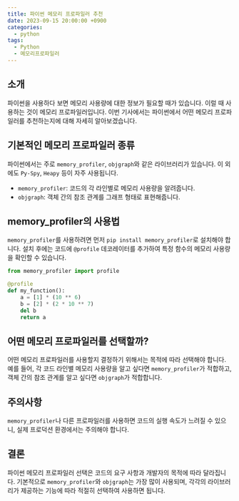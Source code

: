 ```yaml
---
title: 파이썬 메모리 프로파일러 추천
date: 2023-09-15 20:00:00 +0900
categories:
  - python
tags:
  - Python
  - 메모리프로파일러
---
```

## 소개
파이썬을 사용하다 보면 메모리 사용량에 대한 정보가 필요할 때가 있습니다. 이럴 때 사용하는 것이 메모리 프로파일러입니다. 이번 기사에서는 파이썬에서 어떤 메모리 프로파일러를 추천하는지에 대해 자세히 알아보겠습니다. 

## 기본적인 메모리 프로파일러 종류
파이썬에서는 주로 `memory_profiler`, `objgraph`와 같은 라이브러리가 있습니다. 이 외에도 `Py-Spy`, `Heapy` 등이 자주 사용됩니다.

- `memory_profiler`: 코드의 각 라인별로 메모리 사용량을 알려줍니다.
- `objgraph`: 객체 간의 참조 관계를 그래프 형태로 표현해줍니다.

## memory_profiler의 사용법
`memory_profiler`를 사용하려면 먼저 `pip install memory_profiler`로 설치해야 합니다. 설치 후에는 코드에 `@profile` 데코레이터를 추가하여 특정 함수의 메모리 사용량을 확인할 수 있습니다.

```python
from memory_profiler import profile

@profile
def my_function():
    a = [1] * (10 ** 6)
    b = [2] * (2 * 10 ** 7)
    del b
    return a
```

## 어떤 메모리 프로파일러를 선택할까?
어떤 메모리 프로파일러를 사용할지 결정하기 위해서는 목적에 따라 선택해야 합니다. 예를 들어, 각 코드 라인별 메모리 사용량을 알고 싶다면 `memory_profiler`가 적합하고, 객체 간의 참조 관계를 알고 싶다면 `objgraph`가 적합합니다.

## 주의사항
`memory_profiler`나 다른 프로파일러를 사용하면 코드의 실행 속도가 느려질 수 있으니, 실제 프로덕션 환경에서는 주의해야 합니다.

## 결론
파이썬 메모리 프로파일러 선택은 코드의 요구 사항과 개발자의 목적에 따라 달라집니다. 기본적으로 `memory_profiler`와 `objgraph`는 가장 많이 사용되며, 각각의 라이브러리가 제공하는 기능에 따라 적절히 선택하여 사용하면 됩니다.